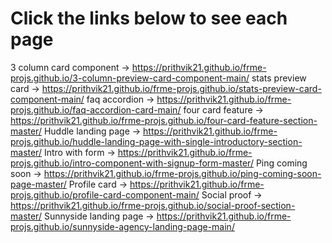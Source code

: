 # Click the links below to see each page

3 column card component -> https://prithvik21.github.io/frme-projs.github.io/3-column-preview-card-component-main/
stats preview card -> https://prithvik21.github.io/frme-projs.github.io/stats-preview-card-component-main/
faq accordion -> https://prithvik21.github.io/frme-projs.github.io/faq-accordion-card-main/
four card feature -> https://prithvik21.github.io/frme-projs.github.io/four-card-feature-section-master/
Huddle landing page -> https://prithvik21.github.io/frme-projs.github.io/huddle-landing-page-with-single-introductory-section-master/
Intro with form -> https://prithvik21.github.io/frme-projs.github.io/intro-component-with-signup-form-master/
Ping coming soon -> https://prithvik21.github.io/frme-projs.github.io/ping-coming-soon-page-master/
Profile card -> https://prithvik21.github.io/frme-projs.github.io/profile-card-component-main/
Social proof -> https://prithvik21.github.io/frme-projs.github.io/social-proof-section-master/
Sunnyside landing page -> https://prithvik21.github.io/frme-projs.github.io/sunnyside-agency-landing-page-main/
